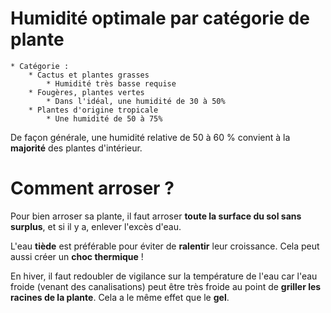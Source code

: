 # Humidité optimale par catégorie de plante

    * Catégorie :
        * Cactus et plantes grasses
            * Humidité très basse requise
        * Fougères, plantes vertes
            * Dans l'idéal, une humidité de 30 à 50%
        * Plantes d'origine tropicale
            * Une humidité de 50 à 75%

De façon générale, une humidité relative de 50 à 60 % convient à la **majorité** des plantes d'intérieur.

# Comment arroser ?

Pour bien arroser sa plante, il faut arroser **toute la surface du sol sans surplus**, et si il y a, enlever l'excès d'eau.

L'eau **tiède** est préférable pour éviter de **ralentir** leur croissance.
Cela peut aussi créer un **choc thermique** !

En hiver, il faut redoubler de vigilance sur la température de l'eau car l'eau froide (venant des canalisations) peut être très froide au point de **griller les racines de la plante**.
Cela a le même effet que le **gel**.
